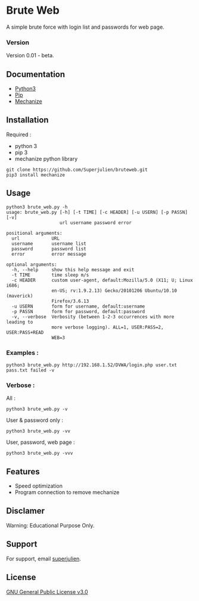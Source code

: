 
# Brute Web

A simple brute force with login list and passwords for web page.

### Version
Version 0.01 - beta.

## Documentation

- [Python3](https://www.python.org/doc/)
- [Pip](https://pip.pypa.io/en/stable/)
- [Mechanize](https://mechanize.readthedocs.io/en/latest/)

## Installation
Required : 
- python 3
- pip 3
- mechanize python library
```
git clone https://github.com/Superjulien/bruteweb.git
pip3 install mechanize 
```
    
## Usage

```
python3 brute_web.py -h
usage: brute_web.py [-h] [-t TIME] [-c HEADER] [-u USERN] [-p PASSN] [-v]
                    url username password error

positional arguments:
  url            URL
  username       username list
  password       password list
  error          error message

optional arguments:
  -h, --help     show this help message and exit
  -t TIME        time sleep m/s
  -c HEADER      custom user-agent, default:Mozilla/5.0 (X11; U; Linux i686;
                 en-US; rv:1.9.2.13) Gecko/20101206 Ubuntu/10.10 (maverick)
                 Firefox/3.6.13
  -u USERN       form for username, default:username
  -p PASSN       form for password, default:password
  -v, --verbose  Verbosity (between 1-2-3 occurrences with more leading to
                 more verbose logging). ALL=1, USER:PASS=2, USER:PASS+READ
                 WEB=3

```
### Examples :
```
python3 brute_web.py http://192.168.1.52/DVWA/login.php user.txt pass.txt failed -v 
```

### Verbose :

All :
```
python3 brute_web.py -v
```
User & password only :
```
python3 brute_web.py -vv
```
User, password, web page  :
```
python3 brute_web.py -vvv
```

## Features

- Speed optimization
- Program connection to remove mechanize

## Disclamer

Warning: Educational Purpose Only. 

## Support

For support, email [superjulien](mailto:contact.superjulien@gmail.com).

## License

[GNU General Public License v3.0](https://choosealicense.com/licenses/gpl-3.0/)

  

